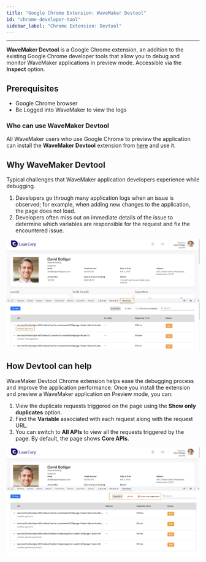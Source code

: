 ```yaml
---
title: "Google Chrome Extension: WaveMaker Devtool"
id: "chrome-developer-tool"
sidebar_label: "Chrome Extension: Devtool"
---
```

---

**WaveMaker Devtool** is a Google Chrome extension, an addition to the existing Google Chrome developer tools that allow you to debug and monitor WaveMaker applications in preview mode. Accessible via the **Inspect** option.

## Prerequisites

- Google Chrome browser
- Be Logged into WaveMaker to view the logs

### Who can use WaveMaker Devtool 

All WaveMaker users who use Google Chrome to preview the application can install the **WaveMaker Devtool** extension from [here](https://chrome.google.com/webstore/detail/wavemaker-devtool/niakeolhkmomhekokhdbfiaebkganjnk) and use it. 

## Why WaveMaker Devtool

Typical challenges that WaveMaker application developers experience while debugging. 

1. Developers go through many application logs when an issue is observed; for example, when adding new changes to the application, the page does not load. 
2. Developers often miss out on immediate details of the issue to determine which variables are responsible for the request and fix the encountered issue. 

[![](/learn/assets/extension.png)](/learn/assets/extension.png)

## How Devtool can help

WaveMaker Devtool Chrome extension helps ease the debugging process and improve the application performance. Once you install the extension and preview a WaveMaker application on Preview mode, you can:

1. View the duplicate requests triggered on the page using the **Show only duplicates** option. 
2. Find the **Variable** associated with each request along with the request URL. 
3. You can switch to **All APIs** to view all the requests triggered by the page. By default, the page shows **Core APIs**. 

[![](/learn/assets/show-only-duplicates.png)](/learn/assets/show-only-duplicates.png)
